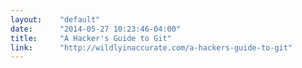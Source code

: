 ```yaml
---
layout:    "default"
date:      "2014-05-27 10:23:46-04:00"
title:     "A Hacker's Guide to Git"
link:      "http://wildlyinaccurate.com/a-hackers-guide-to-git"
---
```

